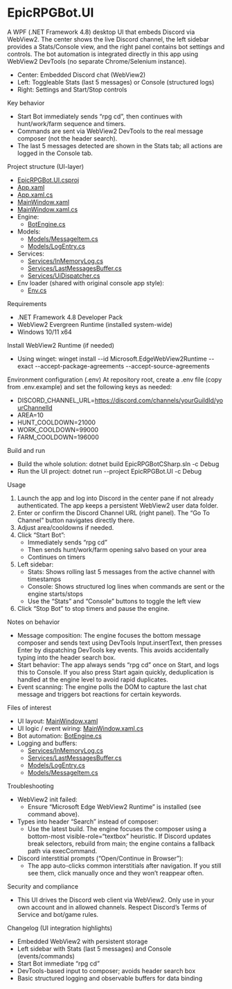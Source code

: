 # EpicRPGBot.UI

A WPF (.NET Framework 4.8) desktop UI that embeds Discord via WebView2. The center shows the live Discord channel, the left sidebar provides a Stats/Console view, and the right panel contains bot settings and controls. The bot automation is integrated directly in this app using WebView2 DevTools (no separate Chrome/Selenium instance).

- Center: Embedded Discord chat (WebView2)
- Left: Toggleable Stats (last 5 messages) or Console (structured logs)
- Right: Settings and Start/Stop controls

Key behavior
- Start Bot immediately sends “rpg cd”, then continues with hunt/work/farm sequence and timers.
- Commands are sent via WebView2 DevTools to the real message composer (not the header search).
- The last 5 messages detected are shown in the Stats tab; all actions are logged in the Console tab.

Project structure (UI-layer)
- [EpicRPGBot.UI.csproj](EpicRPGBot.UI/EpicRPGBot.UI.csproj)
- [App.xaml](EpicRPGBot.UI/App.xaml)
- [App.xaml.cs](EpicRPGBot.UI/App.xaml.cs)
- [MainWindow.xaml](EpicRPGBot.UI/MainWindow.xaml)
- [MainWindow.xaml.cs](EpicRPGBot.UI/MainWindow.xaml.cs)
- Engine:
  - [BotEngine.cs](EpicRPGBot.UI/BotEngine.cs)
- Models:
  - [Models/MessageItem.cs](EpicRPGBot.UI/Models/MessageItem.cs)
  - [Models/LogEntry.cs](EpicRPGBot.UI/Models/LogEntry.cs)
- Services:
  - [Services/InMemoryLog.cs](EpicRPGBot.UI/Services/InMemoryLog.cs)
  - [Services/LastMessagesBuffer.cs](EpicRPGBot.UI/Services/LastMessagesBuffer.cs)
  - [Services/UiDispatcher.cs](EpicRPGBot.UI/Services/UiDispatcher.cs)
- Env loader (shared with original console app style):
  - [Env.cs](EpicRPGBot.UI/Env.cs)

Requirements
- .NET Framework 4.8 Developer Pack
- WebView2 Evergreen Runtime (installed system-wide)
- Windows 10/11 x64

Install WebView2 Runtime (if needed)
- Using winget:
  winget install --id Microsoft.EdgeWebView2Runtime --exact --accept-package-agreements --accept-source-agreements

Environment configuration (.env)
At repository root, create a .env file (copy from .env.example) and set the following keys as needed:
- DISCORD_CHANNEL_URL=https://discord.com/channels/yourGuildId/yourChannelId
- AREA=10
- HUNT_COOLDOWN=21000
- WORK_COOLDOWN=99000
- FARM_COOLDOWN=196000

Build and run
- Build the whole solution:
  dotnet build EpicRPGBotCSharp.sln -c Debug
- Run the UI project:
  dotnet run --project EpicRPGBot.UI -c Debug

Usage
1) Launch the app and log into Discord in the center pane if not already authenticated. The app keeps a persistent WebView2 user data folder.
2) Enter or confirm the Discord Channel URL (right panel). The “Go To Channel” button navigates directly there.
3) Adjust area/cooldowns if needed.
4) Click “Start Bot”:
   - Immediately sends “rpg cd”
   - Then sends hunt/work/farm opening salvo based on your area
   - Continues on timers
5) Left sidebar:
   - Stats: Shows rolling last 5 messages from the active channel with timestamps
   - Console: Shows structured log lines when commands are sent or the engine starts/stops
   - Use the “Stats” and “Console” buttons to toggle the left view
6) Click “Stop Bot” to stop timers and pause the engine.

Notes on behavior
- Message composition: The engine focuses the bottom message composer and sends text using DevTools Input.insertText, then presses Enter by dispatching DevTools key events. This avoids accidentally typing into the header search box.
- Start behavior: The app always sends “rpg cd” once on Start, and logs this to Console. If you also press Start again quickly, deduplication is handled at the engine level to avoid rapid duplicates.
- Event scanning: The engine polls the DOM to capture the last chat message and triggers bot reactions for certain keywords.

Files of interest
- UI layout: [MainWindow.xaml](EpicRPGBot.UI/MainWindow.xaml)
- UI logic / event wiring: [MainWindow.xaml.cs](EpicRPGBot.UI/MainWindow.xaml.cs)
- Bot automation: [BotEngine.cs](EpicRPGBot.UI/BotEngine.cs)
- Logging and buffers:
  - [Services/InMemoryLog.cs](EpicRPGBot.UI/Services/InMemoryLog.cs)
  - [Services/LastMessagesBuffer.cs](EpicRPGBot.UI/Services/LastMessagesBuffer.cs)
  - [Models/LogEntry.cs](EpicRPGBot.UI/Models/LogEntry.cs)
  - [Models/MessageItem.cs](EpicRPGBot.UI/Models/MessageItem.cs)

Troubleshooting
- WebView2 init failed:
  - Ensure “Microsoft Edge WebView2 Runtime” is installed (see command above).
- Types into header “Search” instead of composer:
  - Use the latest build. The engine focuses the composer using a bottom-most visible-role=“textbox” heuristic. If Discord updates break selectors, rebuild from main; the engine contains a fallback path via execCommand.
- Discord interstitial prompts (“Open/Continue in Browser”):
  - The app auto-clicks common interstitials after navigation. If you still see them, click manually once and they won’t reappear often.

Security and compliance
- This UI drives the Discord web client via WebView2. Only use in your own account and in allowed channels. Respect Discord’s Terms of Service and bot/game rules.

Changelog (UI integration highlights)
- Embedded WebView2 with persistent storage
- Left sidebar with Stats (last 5 messages) and Console (events/commands)
- Start Bot immediate “rpg cd”
- DevTools-based input to composer; avoids header search box
- Basic structured logging and observable buffers for data binding